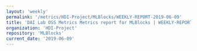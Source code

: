 ```yaml
---
layout: 'weekly'
permalink: '/metrics/HDI-Project/MLBlocks/WEEKLY-REPORT-2019-06-09'
title: 'DAI Lab OSS Metrics Metrics report for MLBlocks | WEEKLY-REPORT-2019-06-09'
organization: 'HDI-Project'
repository: 'MLBlocks'
current_date: '2019-06-09'
---
```

